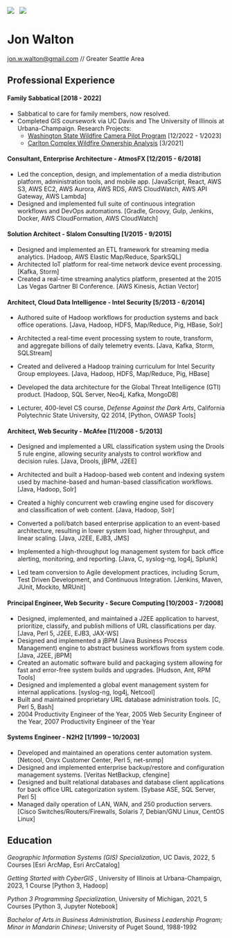 [![](https://img.shields.io/badge/PDF-Download-1abc9c?style=for-the-badge)](https://github.com/waltonjw/resume/releases/latest/download/jon_walton_resume.pdf) &nbsp; [![](https://img.shields.io/badge/jon%20walton-2867B2?style=for-the-badge&logo=linkedin&logoColor=white)](https://www.linkedin.com/in/jonww/) 


# Jon Walton

[jon.w.walton@gmail.com](mailto:jon.w.walton@gmail.com) // Greater Seattle Area

## Professional Experience

#### Family Sabbatical [2018 - 2022]

- Sabbatical to care for family members, now resolved.
- Completed GIS coursework via UC Davis and The University of Illinois at Urbana-Champaign.  Research Projects:
  - [Washington State Wildfire Camera Pilot Program](https://waltonjw.github.io/wildfire-camera-pilot) [12/2022 - 1/2023]
  - [Carlton Complex Wildfire Ownership Analysis](https://waltonjw.github.io/carlton-fire-ownership) [3/2021]

#### Consultant, Enterprise Architecture - AtmosFX  [12/2015 - 6/2018]

- Led the conception, design, and implementation of a media distribution platform, administration tools, and mobile app.  [JavaScript, React, AWS S3, AWS EC2, AWS Aurora, AWS RDS, AWS CloudWatch, AWS API Gateway, AWS Lambda]
- Designed and implemented full suite of continuous integration workflows and DevOps automations. [Gradle, Groovy, Gulp, Jenkins, Docker, AWS CloudFormation, AWS CloudWatch]

#### Solution Architect - Slalom Consulting [1/2015 - 9/2015]

- Designed and implemented an ETL framework for streaming media analytics. [Hadoop, AWS Elastic Map/Reduce, SparkSQL]
- Architected IoT platform for real-time network device event processing. [Kafka, Storm]
- Created a real-time streaming analytics platform, presented at the 2015 Las Vegas Gartner BI Conference. [AWS Kinesis, Actian Vector]

#### Architect, Cloud Data Intelligence - Intel Security [5/2013 - 6/2014]

- Authored suite of Hadoop workflows for production systems and back office operations. [Java, Hadoop, HDFS, Map/Reduce, Pig, HBase, Solr]

- Architected a real-time event processing system to route, transform, and aggregate billions of daily telemetry events. [Java, Kafka, Storm, SQLStream]
- Created and delivered a Hadoop training curriculum for Intel Security Group employees. [Java, Hadoop, HDFS, Map/Reduce, Pig, HBase]
- Developed the data architecture for the Global Threat Intelligence (GTI) product. [Hadoop, SQL Server, Neo4j, Kafka, MongoDB]
- Lecturer, 400-level CS course, *Defense Against the Dark Arts*, California Polytechnic State University, Q2 2014, [Python, OWASP Tools]

#### Architect, Web Security - McAfee [11/2008 - 5/2013]

- Designed and implemented a URL classification system using the Drools 5 rule engine, allowing security analysts to control workflow and decision rules. [Java, Drools, jBPM, J2EE]

- Architected and built a Hadoop-based web content and indexing system used by machine-based and human-based classification workflows. [Java, Hadoop, Solr]

- Created a highly concurrent web crawling engine used for discovery and classification of web content. [Java, Hadoop, Solr]

- Converted a poll/batch based enterprise application to an event-based architecture, resulting in lower system load, higher throughput, and linear scaling. [Java, J2EE, EJB3, JMS]

- Implemented a high-throughput log management system for back office alerting, monitoring, and reporting. [Java, C, syslog-ng, log4j, Splunk]

- Led team conversion to Agile development practices, including Scrum, Test Driven Development, and Continuous Integration. [Jenkins, Maven, JUnit, Mockito, MRUnit]

#### Principal Engineer, Web Security - Secure Computing [10/2003 - 7/2008]

- Designed, implemented, and maintained a J2EE application to harvest, prioritize, classify, and publish millions of URL classifications per day. [Java, Perl 5, J2EE, EJB3, JAX-WS]
- Designed and implemented a jBPM (Java Business Process Management) engine to abstract business workflows from system code. [Java, J2EE, jBPM]
- Created an automatic software build and packaging system allowing for fast and error-free system builds and upgrades. [Hudson, Ant, RPM Tools]
- Designed and implemented a global event management system for internal applications. [syslog-ng, log4j, Netcool]
- Built and maintained proprietary URL database administration tools. [C, Perl 5, Bash]
- 2004 Productivity Engineer of the Year, 2005 Web Security Engineer of the Year, 2007 Productivity Engineer of the Year

#### Systems Engineer - N2H2 [1/1999 – 10/2003]

- Developed and maintained an operations center automation system. [Netcool, Onyx Customer Center, Perl 5, net-snmp]
- Designed and implemented enterprise backup/restore and configuration management systems. [Veritas NetBackup, cfengine]
- Designed and built relational databases and database client applications for back office URL categorization system. [Sybase ASE, SQL Server, Perl 5]
- Managed daily operation of LAN, WAN, and 250 production servers. [Cisco Switches/Routers/Firewalls, Solaris 7, Debian/GNU Linux, CentOS Linux]

## Education

*Geographic Information Systems (GIS) Specialization*, UC Davis, 2022, 5 Courses [Esri ArcMap, Esri ArcCatalog]

*Getting Started with CyberGIS* , University of Illinois at Urbana-Champaign, 2023, 1 Course [Python 3, Hadoop]

*Python 3 Programming Specialization*, University of Michigan, 2021, 5 Courses [Python 3, Jupyter Notebook]

*Bachelor of Arts in Business Administration, Business Leadership Program; Minor in Mandarin Chinese*; University of Puget Sound, 1988-1992
